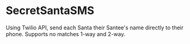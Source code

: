 # SecretSantaSMS
Using Twilio API, send each Santa their Santee's name directly to their phone. Supports no matches 1-way and 2-way.
